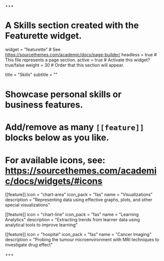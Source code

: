 +++
# A Skills section created with the Featurette widget.
widget = "featurette"  # See https://sourcethemes.com/academic/docs/page-builder/
headless = true  # This file represents a page section.
active = true  # Activate this widget? true/false
weight = 30  # Order that this section will appear.

title = "Skills"
subtitle = ""

# Showcase personal skills or business features.
# 
# Add/remove as many `[[feature]]` blocks below as you like.
# 
# For available icons, see: https://sourcethemes.com/academic/docs/widgets/#icons

[[feature]]
  icon = "chart-area"
  icon_pack = "fas"
  name = "Visualizations"
  description = "Representing data using effective graphs, plots, and other special visualizations"
  
[[feature]]
  icon = "chart-line"
  icon_pack = "fas"
  name = "Learning Analytics"
  description = "Extracting trends from learner data using analytical tools to improve learning"  
  
[[feature]]
  icon = "hospital"
  icon_pack = "fas"
  name = "Cancer Imaging"
  description = "Probing the tumour microenvironment with MRI techniques to investigate drug effect"

+++
